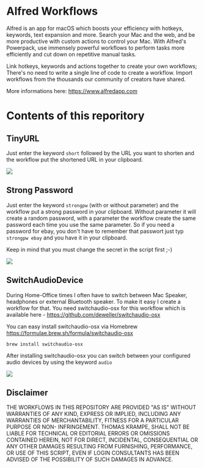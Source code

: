 # Alfred Workflows
Alfred is an app for macOS which boosts your efficiency with hotkeys, keywords, text expansion and more. Search your Mac and the web, and be more productive with custom actions to control your Mac. With Alfred's Powerpack, use immensely powerful workflows to perform tasks more efficiently and cut down on repetitive manual tasks.

Link hotkeys, keywords and actions together to create your own workflows; There's no need to write a single line of code to create a workflow. Import workflows from the thousands our community of creators have shared.

More informations here: https://www.alfredapp.com 

# Contents of this reporitory
## TinyURL
Just enter the keyword `short` followed by the URL you want to shorten and the workflow put the shortened URL in your clipboard.

![][1]

## Strong Password
Just enter the keyword `strongpw` (with or without parameter) and the workflow put a strong password in your clipboard. Without parameter it will create a random password, with a parameter the workflow create the same password each time you use the same parameter. So if you need a password for ebay, you don't have to remember that passwort just typ `strongpw ebay` and you have it in your clipboard.

Keep in mind that you must change the secret in the script first ;-)

![][2]

## SwitchAudioDevice
During Home-Office times I often have to switch between Mac Speaker, headphones or external Bluetooth speaker. To make it easy I create a workflow for that. You need switchaudio-osx for this workflow which is available here - https://github.com/deweller/switchaudio-osx 

You can easy install switchaudio-osx via Homebrew https://formulae.brew.sh/formula/switchaudio-osx 

```
brew install switchaudio-osx
```

After installing switchaudio-osx you can switch between your configured audio devices by using the keyword `audio`

![][3]

## Disclaimer
THE WORKFLOWS IN THIS REPOSITORY ARE PROVIDED "AS IS" WITHOUT WARRANTIES OF ANY KIND, EXPRESS OR IMPLIED, INCLUDING ANY WARRANTIES OF MERCHANTABILITY, FITNESS FOR A PARTICULAR PURPOSE OR NON- INFRINGEMENT. THOMAS KRAMPE, SHALL NOT BE LIABLE FOR TECHNICAL OR EDITORIAL ERRORS OR OMISSIONS CONTAINED HEREIN, NOT FOR DIRECT, INCIDENTAL, CONSEQUENTIAL OR ANY OTHER DAMAGES RESULTING FROM FURNISHING, PERFORMANCE, OR USE OF THIS SCRIPT, EVEN IF LOGIN CONSULTANTS HAS BEEN ADVISED OF THE POSSIBILITY OF SUCH DAMAGES IN ADVANCE.

[1]: images/Alfred01.png
[2]: images/Alfred02.png
[3]: images/Alfred03.png
